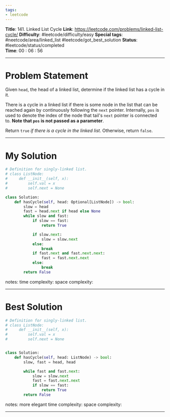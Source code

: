```yaml
---
tags:
- leetcode
---
```

**Title**: 141. Linked List Cycle
**Link**: https://leetcode.com/problems/linked-list-cycle/
**Difficulty**: #leetcode/difficulty/easy 
**Special tags**: #neetcode/area/linked_list #leetcode/got_best_solution 
**Status**: #leetcode/status/completed  
**Time**: 00 : 06 : 56

---
# Problem Statement
Given `head`, the head of a linked list, determine if the linked list has a cycle in it.

There is a cycle in a linked list if there is some node in the list that can be reached again by continuously following the `next` pointer. Internally, `pos` is used to denote the index of the node that tail's `next` pointer is connected to. **Note that `pos` is not passed as a parameter**.

Return `true` _if there is a cycle in the linked list_. Otherwise, return `false`.

---
# My Solution
```python
# Definition for singly-linked list.
# class ListNode:
#     def __init__(self, x):
#         self.val = x
#         self.next = None

class Solution:
    def hasCycle(self, head: Optional[ListNode]) -> bool:
        slow = head
        fast = head.next if head else None
        while slow and fast:
            if slow == fast:
                return True

            if slow.next:
                slow = slow.next
            else:
                break
            if fast.next and fast.next.next:
                fast = fast.next.next
            else:
                break
        return False
```
notes: 
time complexity: 
space complexity: 

---
# Best Solution
```python
# Definition for singly-linked list.
# class ListNode:
#     def __init__(self, x):
#         self.val = x
#         self.next = None


class Solution:
    def hasCycle(self, head: ListNode) -> bool:
        slow, fast = head, head

        while fast and fast.next:
            slow = slow.next
            fast = fast.next.next
            if slow == fast:
                return True
        return False

```
notes: more elegant
time complexity: 
space complexity: 

---

